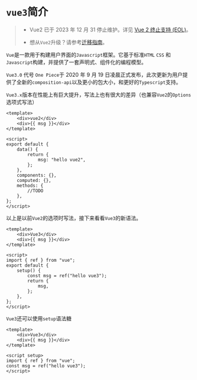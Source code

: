 # `vue3`简介

> - Vue2 已于 2023 年 12 月 31 停止维护。详见 [Vue 2 终止支持 (EOL)](https://v2.cn.vuejs.org/eol/)。
>
> - 想从`Vue2`升级？请参考[迁移指南](https://v3-migration.vuejs.org/)。

`Vue`是一款用于构建用户界面的`Javascript`框架。它基于标准`HTML` `CSS` 和`Javascript`构建，并提供了一套声明式、组件化的编程模型。

`Vue3.0` 代号 `One Piece`于 2020 年 9 月 19 日凌晨正式发布，此次更新为用户提供了全新的`composition-api`以及更小的包大小，和更好的`Typescript`支持。

`Vue3.x`版本在性能上有巨大提升，写法上也有很大的差异（也兼容`Vue2`的`Options`选项式写法）

```vue
<template>
	<div>vue2</div>
	<div>{{ msg }}</div>
</template>

<script>
export default {
	data() {
		return {
			msg: "hello vue2",
		};
	},
	components: {},
	computed: {},
	methods: {
		//TODO
	},
};
</script>
```

以上是以前`Vue2`的选项时写法，接下来看看`Vue3`的新语法。

```vue
<template>
	<div>Vue3</div>
	<div>{{ msg }}</div>
</template>

<script>
import { ref } from "vue";
export default {
	setup() {
		const msg = ref("hello vue3");
		return {
			msg,
		};
	},
};
</script>
```

`Vue3`还可以使用`setup`语法糖

```vue
<template>
	<div>Vue3</div>
	<div>{{ msg }}</div>
</template>

<script setup>
import { ref } from "vue";
const msg = ref("hello vue3");
</script>
```
